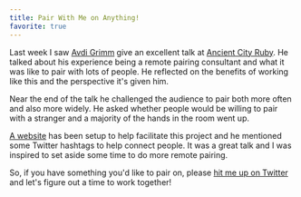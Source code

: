 ```yaml
---
title: Pair With Me on Anything!
favorite: true
---
```


Last week I saw [Avdi Grimm][avdi] give an excellent talk at [Ancient City
Ruby][acr]. He talked about his experience being a remote pairing consultant and
what it was like to pair with lots of people. He reflected on the benefits of
working like this and the perspective it's given him.

Near the end of the talk he challenged the audience to pair both more often and
also more widely. He asked whether people would be willing to pair with a
stranger and a majority of the hands in the room went up.

[A website][site] has been setup to help facilitate this project and he
mentioned some Twitter hashtags to help connect people. It was a great talk and
I was inspired to set aside some time to do more remote pairing.

So, if you have something you'd like to pair on, please [hit me up on
Twitter][twitter] and let's figure out a time to work together!

[avdi]: http://devblog.avdi.org/
[acr]: http://ancientcityruby.com/
[site]: http://www.pairprogramwith.me/
[twitter]: http://twitter.com/jonallured
